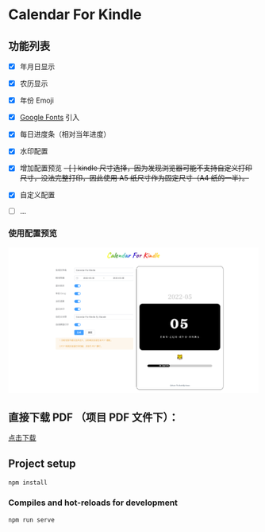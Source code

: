 
# Calendar For Kindle
## 功能列表

- [x] 年月日显示
- [x] 农历显示
- [x] 年份 Emoji
- [x] [Google Fonts](https://fonts.google.com/) 引入
- [x] 每日进度条（相对当年进度）
- [x] 水印配置
- [x] 增加配置预览
~~- [ ] kindle 尺寸选择，因为发现浏览器可能不支持自定义打印尺寸，没法完整打印，因此使用 A5 纸尺寸作为固定尺寸（A4 纸的一半）。~~
- [x] 自定义配置
- [ ] ...


### 使用配置预览
![配置预览](https://github.com/Fangsiyu/calendarForKindle/blob/main/src/assets/setting.png)


## 直接下载 PDF （项目 PDF 文件下）：

[点击下载](https://github.com/Fangsiyu/calendarForKindle/blob/main/pdf/Calendar%20For%20Kindle.pdf)

## Project setup
```
npm install
```

### Compiles and hot-reloads for development
```
npm run serve
```